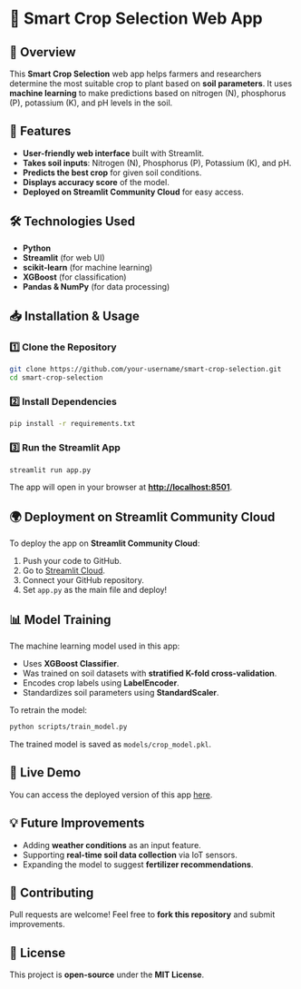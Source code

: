 # 🌱 Smart Crop Selection Web App

## 📌 Overview

This **Smart Crop Selection** web app helps farmers and researchers determine the most suitable crop to plant based on **soil parameters**. It uses **machine learning** to make predictions based on nitrogen (N), phosphorus (P), potassium (K), and pH levels in the soil.

## 🚀 Features

- **User-friendly web interface** built with Streamlit.
- **Takes soil inputs**: Nitrogen (N), Phosphorus (P), Potassium (K), and pH.
- **Predicts the best crop** for given soil conditions.
- **Displays accuracy score** of the model.
- **Deployed on Streamlit Community Cloud** for easy access.

## 🛠️ Technologies Used

- **Python**
- **Streamlit** (for web UI)
- **scikit-learn** (for machine learning)
- **XGBoost** (for classification)
- **Pandas & NumPy** (for data processing)

## 📥 Installation & Usage

### **1️⃣ Clone the Repository**

```bash
git clone https://github.com/your-username/smart-crop-selection.git
cd smart-crop-selection
```

### **2️⃣ Install Dependencies**

```bash
pip install -r requirements.txt
```

### **3️⃣ Run the Streamlit App**

```bash
streamlit run app.py
```

The app will open in your browser at **[http://localhost:8501](http://localhost:8501)**.

## 🌍 Deployment on Streamlit Community Cloud

To deploy the app on **Streamlit Community Cloud**:

1. Push your code to GitHub.
2. Go to [Streamlit Cloud](https://share.streamlit.io/).
3. Connect your GitHub repository.
4. Set `app.py` as the main file and deploy!

## 📊 Model Training

The machine learning model used in this app:

- Uses **XGBoost Classifier**.
- Was trained on soil datasets with **stratified K-fold cross-validation**.
- Encodes crop labels using **LabelEncoder**.
- Standardizes soil parameters using **StandardScaler**.

To retrain the model:

```bash
python scripts/train_model.py
```

The trained model is saved as `models/crop_model.pkl`.

## 🔗 Live Demo

You can access the deployed version of this app [here](https://your-streamlit-app-url.streamlit.app/).

## 💡 Future Improvements

- Adding **weather conditions** as an input feature.
- Supporting **real-time soil data collection** via IoT sensors.
- Expanding the model to suggest **fertilizer recommendations**.

## 🤝 Contributing

Pull requests are welcome! Feel free to **fork this repository** and submit improvements.

## 📜 License

This project is **open-source** under the **MIT License**.

